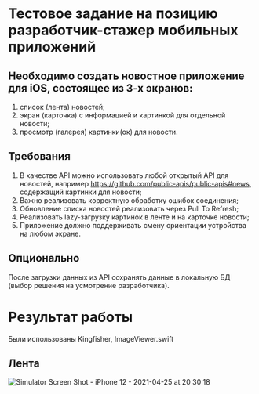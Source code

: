 # Тестовое задание на позицию разработчик-стажер мобильных приложений

## Необходимо создать новостное приложение для iOS, состоящее из 3-х экранов: 

1.	список (лента) новостей;
2.	экран (карточка) с информацией и картинкой для отдельной новости;
3.	просмотр (галерея) картинки(ок) для новости.


## Требования

1.	В качестве API можно использовать любой открытый API для новостей, например https://github.com/public-apis/public-apis#news, содержащий картинки для новости;
2.	Важно реализовать корректную обработку ошибок соединения;
3.	Обновление списка новостей реализовать через Pull To Refresh;
4.	Реализовать lazy-загрузку картинок в ленте и на карточке новости;
5.	Приложение должно поддерживать смену ориентации устройства на любом экране.


## Опционально

После загрузки данных из API сохранять данные в локальную БД (выбор решения на усмотрение разработчика).
# Результат работы
Были использованы Kingfisher, ImageViewer.swift
## Лента
![Simulator Screen Shot - iPhone 12 - 2021-04-25 at 20 30 18](https://user-images.githubusercontent.com/60616688/116003038-0e4e6c80-a605-11eb-8c2f-868759223c14.png)

